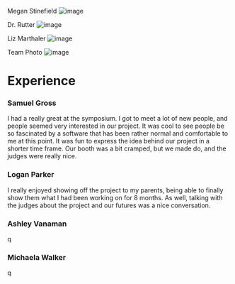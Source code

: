 Megan Stinefield
![image](https://github.com/dapark3/SpoofDetectorAuxRepo/assets/52175733/66bb60f9-46d6-49d4-85dc-4dcc20e7ebdd)

Dr. Rutter
![image](https://github.com/dapark3/SpoofDetectorAuxRepo/assets/52175733/0c11e427-6f72-4511-961f-67af8819f854)

Liz Marthaler
![image](https://github.com/dapark3/SpoofDetectorAuxRepo/assets/52175733/c50758e0-5561-4b24-884d-2af94a9dfdbd)

Team Photo
![image](https://github.com/dapark3/SpoofDetectorAuxRepo/assets/52175733/70910ab4-cf23-468a-936c-d234ee182358)

# Experience

### Samuel Gross

I had a really great at the symposium. I got to meet a lot of new people, and people seemed very interested in our project. It was cool to see people be so fascinated by a software that has been rather normal and comfortable to me at this point. It was fun to express the idea behind our project in a shorter time frame. Our booth was a bit cramped, but we made do, and the judges were really nice.

### Logan Parker

I really enjoyed showing off the project to my parents, being able to finally show them what I had been working on for 8 months. As well, talking with the judges about the project and our futures was a nice conversation.

### Ashley Vanaman

q

### Michaela Walker

q